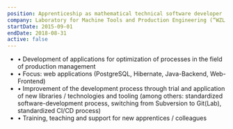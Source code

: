 ```yaml
---
position: Apprenticeship as mathematical technical software developer
company: Laboratory for Machine Tools and Production Engineering (“WZL der RWTH Aachen”)
startDate: 2015-09-01
endDate: 2018-08-31
active: false
---
```


- • Development of applications for optimization of processes in the field of production management
- • Focus: web applications (PostgreSQL, Hibernate, Java-Backend, Web-Frontend)
- • Improvement of the development process through trial and application of new libraries / technologies and tooling (among others: standardized software-development process, switching from Subversion to Git(Lab), standardized CI/CD process)
- • Training, teaching and support for new apprentices / colleagues
